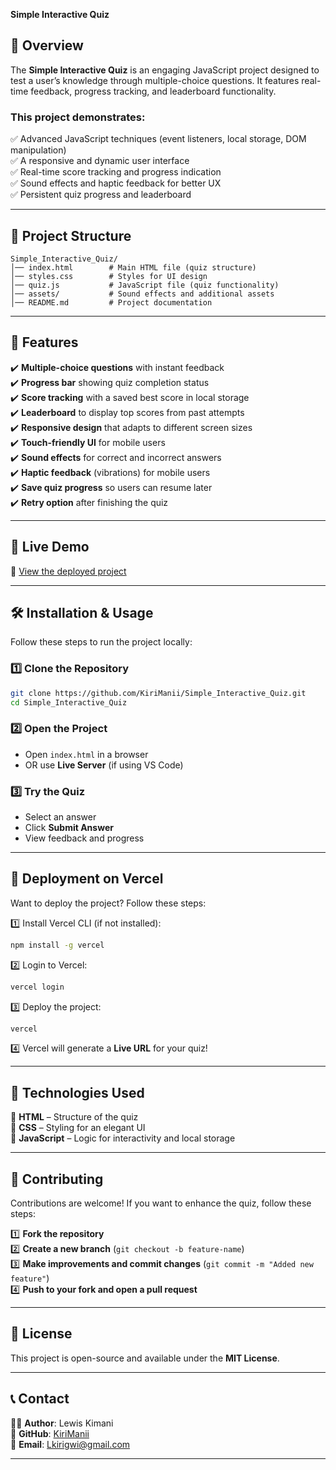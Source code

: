 **Simple Interactive Quiz**   

## 📌 Overview  
The **Simple Interactive Quiz** is an engaging JavaScript project designed to test a user’s knowledge through multiple-choice questions. It features real-time feedback, progress tracking, and leaderboard functionality.  

### This project demonstrates:  
✅ Advanced JavaScript techniques (event listeners, local storage, DOM manipulation)  
✅ A responsive and dynamic user interface  
✅ Real-time score tracking and progress indication  
✅ Sound effects and haptic feedback for better UX  
✅ Persistent quiz progress and leaderboard  

---

## 📂 Project Structure  
```
Simple_Interactive_Quiz/
│── index.html        # Main HTML file (quiz structure)
│── styles.css        # Styles for UI design
│── quiz.js           # JavaScript file (quiz functionality)
│── assets/           # Sound effects and additional assets
│── README.md         # Project documentation
```  

---

## 🎯 Features  
✔️ **Multiple-choice questions** with instant feedback  
✔️ **Progress bar** showing quiz completion status  
✔️ **Score tracking** with a saved best score in local storage  
✔️ **Leaderboard** to display top scores from past attempts  
✔️ **Responsive design** that adapts to different screen sizes  
✔️ **Touch-friendly UI** for mobile users  
✔️ **Sound effects** for correct and incorrect answers  
✔️ **Haptic feedback** (vibrations) for mobile users  
✔️ **Save quiz progress** so users can resume later  
✔️ **Retry option** after finishing the quiz  

---

## 🚀 **Live Demo**  
🔗 [View the deployed project](https://simple-interactive-quiz.vercel.app/)  

---

## 🛠️ **Installation & Usage**  
Follow these steps to run the project locally:  

### 1️⃣ **Clone the Repository**  
```sh
git clone https://github.com/KiriManii/Simple_Interactive_Quiz.git
cd Simple_Interactive_Quiz
```  

### 2️⃣ **Open the Project**  
- Open `index.html` in a browser  
- OR use **Live Server** (if using VS Code)  

### 3️⃣ **Try the Quiz**  
- Select an answer  
- Click **Submit Answer**  
- View feedback and progress  

---

## 🚀 **Deployment on Vercel**  
Want to deploy the project? Follow these steps:  

1️⃣ Install Vercel CLI (if not installed):  
   ```sh
   npm install -g vercel
   ```  
2️⃣ Login to Vercel:  
   ```sh
   vercel login
   ```  
3️⃣ Deploy the project:  
   ```sh
   vercel
   ```  
4️⃣ Vercel will generate a **Live URL** for your quiz!  

---

## 📌 **Technologies Used**  
🔹 **HTML** – Structure of the quiz  
🔹 **CSS** – Styling for an elegant UI  
🔹 **JavaScript** – Logic for interactivity and local storage  

---

## 🤝 **Contributing**  
Contributions are welcome! If you want to enhance the quiz, follow these steps:  

1️⃣ **Fork the repository**  
2️⃣ **Create a new branch** (`git checkout -b feature-name`)  
3️⃣ **Make improvements and commit changes** (`git commit -m "Added new feature"`)  
4️⃣ **Push to your fork and open a pull request**  

---

## 📜 **License**  
This project is open-source and available under the **MIT License**.  

---

## 📞 **Contact**  
👨‍💻 **Author**: Lewis Kimani  
🔗 **GitHub**: [KiriManii](https://github.com/KiriManii)  
📧 **Email**: Lkirigwi@gmail.com  

---
